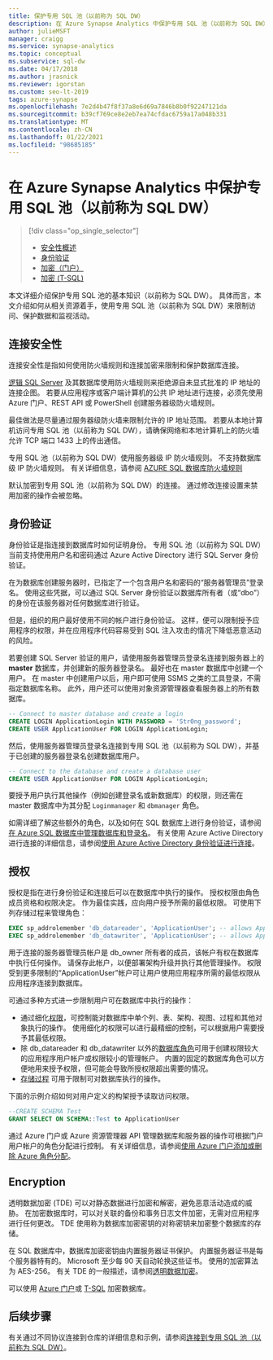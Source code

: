 ```yaml
---
title: 保护专用 SQL 池（以前称为 SQL DW）
description: 在 Azure Synapse Analytics 中保护专用 SQL 池（以前称为 SQL DW）和开发解决方案的技巧。
author: julieMSFT
manager: craigg
ms.service: synapse-analytics
ms.topic: conceptual
ms.subservice: sql-dw
ms.date: 04/17/2018
ms.author: jrasnick
ms.reviewer: igorstan
ms.custom: seo-lt-2019
tags: azure-synapse
ms.openlocfilehash: 7e2d4b47f8f37a8e6d69a7846b8b0f92247121da
ms.sourcegitcommit: b39cf769ce8e2eb7ea74cfdac6759a17a048b331
ms.translationtype: MT
ms.contentlocale: zh-CN
ms.lasthandoff: 01/22/2021
ms.locfileid: "98685185"
---
```

# <a name="secure-a-dedicated-sql-pool-formerly-sql-dw-in-azure-synapse-analytics"></a>在 Azure Synapse Analytics 中保护专用 SQL 池（以前称为 SQL DW）

> [!div class="op_single_selector"]
>
> * [安全性概述](sql-data-warehouse-overview-manage-security.md)
> * [身份验证](sql-data-warehouse-authentication.md)
> * [加密（门户）](sql-data-warehouse-encryption-tde.md)
> * [加密 (T-SQL)](sql-data-warehouse-encryption-tde-tsql.md)

本文详细介绍保护专用 SQL 池的基本知识（以前称为 SQL DW）。 具体而言，本文介绍如何从相关资源着手，使用专用 SQL 池（以前称为 SQL DW）来限制访问、保护数据和监视活动。

## <a name="connection-security"></a>连接安全性

连接安全性是指如何使用防火墙规则和连接加密来限制和保护数据库连接。

[逻辑 SQL Server](../../azure-sql/database/logical-servers.md) 及其数据库使用防火墙规则来拒绝源自未显式批准的 IP 地址的连接企图。 若要从应用程序或客户端计算机的公共 IP 地址进行连接，必须先使用 Azure 门户、REST API 或 PowerShell 创建服务器级防火墙规则。

最佳做法是尽量通过服务器级防火墙来限制允许的 IP 地址范围。  若要从本地计算机访问专用 SQL 池（以前称为 SQL DW），请确保网络和本地计算机上的防火墙允许 TCP 端口 1433 上的传出通信。  

专用 SQL 池（以前称为 SQL DW）使用服务器级 IP 防火墙规则。 不支持数据库级 IP 防火墙规则。 有关详细信息，请参阅 [AZURE SQL 数据库防火墙规则](../../azure-sql/database/firewall-configure.md?toc=/azure/synapse-analytics/sql-data-warehouse/toc.json&bc=/azure/synapse-analytics/sql-data-warehouse/breadcrumb/toc.json)

默认加密到专用 SQL 池（以前称为 SQL DW）的连接。  通过修改连接设置来禁用加密的操作会被忽略。

## <a name="authentication"></a>身份验证

身份验证是指连接到数据库时如何证明身份。 专用 SQL 池（以前称为 SQL DW）当前支持使用用户名和密码通过 Azure Active Directory 进行 SQL Server 身份验证。

在为数据库创建服务器时，已指定了一个包含用户名和密码的“服务器管理员”登录名。 使用这些凭据，可以通过 SQL Server 身份验证以数据库所有者（或“dbo”）的身份在该服务器对任何数据库进行验证。

但是，组织的用户最好使用不同的帐户进行身份验证。 这样，便可以限制授予应用程序的权限，并在应用程序代码容易受到 SQL 注入攻击的情况下降低恶意活动的风险。

若要创建 SQL Server 验证的用户，请使用服务器管理员登录名连接到服务器上的 **master** 数据库，并创建新的服务器登录名。  最好也在 master 数据库中创建一个用户。 在 master 中创建用户以后，用户即可使用 SSMS 之类的工具登录，不需指定数据库名称。  此外，用户还可以使用对象资源管理器查看服务器上的所有数据库。

```sql
-- Connect to master database and create a login
CREATE LOGIN ApplicationLogin WITH PASSWORD = 'Str0ng_password';
CREATE USER ApplicationUser FOR LOGIN ApplicationLogin;
```

然后，使用服务器管理员登录名连接到专用 SQL 池（以前称为 SQL DW），并基于已创建的服务器登录名创建数据库用户。

```sql
-- Connect to the database and create a database user
CREATE USER ApplicationUser FOR LOGIN ApplicationLogin;
```

要授予用户执行其他操作（例如创建登录名或新数据库）的权限，则还需在 master 数据库中为其分配 `Loginmanager` 和 `dbmanager` 角色。

如需详细了解这些额外的角色，以及如何在 SQL 数据库上进行身份验证，请参阅[在 Azure SQL 数据库中管理数据库和登录名](../../azure-sql/database/logins-create-manage.md?toc=/azure/synapse-analytics/sql-data-warehouse/toc.json&bc=/azure/synapse-analytics/sql-data-warehouse/breadcrumb/toc.json)。  有关使用 Azure Active Directory 进行连接的详细信息，请参阅[使用 Azure Active Directory 身份验证进行连接](sql-data-warehouse-authentication.md)。

## <a name="authorization"></a>授权

授权是指在进行身份验证和连接后可以在数据库中执行的操作。 授权权限由角色成员资格和权限决定。 作为最佳实践，应向用户授予所需的最低权限。 可使用下列存储过程来管理角色：

```sql
EXEC sp_addrolemember 'db_datareader', 'ApplicationUser'; -- allows ApplicationUser to read data
EXEC sp_addrolemember 'db_datawriter', 'ApplicationUser'; -- allows ApplicationUser to write data
```

用于连接的服务器管理员帐户是 db_owner 所有者的成员，该帐户有权在数据库中执行任何操作。 请保存此帐户，以便部署架构升级并执行其他管理操作。 权限受到更多限制的“ApplicationUser”帐户可让用户使用应用程序所需的最低权限从应用程序连接到数据库。

可通过多种方式进一步限制用户可在数据库中执行的操作：

* 通过细化[权限](/sql/relational-databases/security/permissions-database-engine?toc=/azure/synapse-analytics/sql-data-warehouse/toc.json&bc=/azure/synapse-analytics/sql-data-warehouse/breadcrumb/toc.json&view=azure-sqldw-latest&preserve-view=true)，可控制能对数据库中单个列、表、架构、视图、过程和其他对象执行的操作。 使用细化的权限可以进行最精细的控制，可以根据用户需要授予其最低权限。
* 除 db_datareader 和 db_datawriter 以外的[数据库角色](/sql/relational-databases/security/authentication-access/database-level-roles?toc=/azure/synapse-analytics/sql-data-warehouse/toc.json&bc=/azure/synapse-analytics/sql-data-warehouse/breadcrumb/toc.json&view=azure-sqldw-latest&preserve-view=true)可用于创建权限较大的应用程序用户帐户或权限较小的管理帐户。 内置的固定的数据库角色可以方便地用来授予权限，但可能会导致所授权限超出需要的情况。
* [存储过程](/sql/relational-databases/stored-procedures/stored-procedures-database-engine?toc=/azure/synapse-analytics/sql-data-warehouse/toc.json&bc=/azure/synapse-analytics/sql-data-warehouse/breadcrumb/toc.json&view=azure-sqldw-latest&preserve-view=true) 可用于限制可对数据库执行的操作。

下面的示例介绍如何对用户定义的构架授予读取访问权限。

```sql
--CREATE SCHEMA Test
GRANT SELECT ON SCHEMA::Test to ApplicationUser
```

通过 Azure 门户或 Azure 资源管理器 API 管理数据库和服务器的操作可根据门户用户帐户的角色分配进行控制。 有关详细信息，请参阅[使用 Azure 门户添加或删除 Azure 角色分配](../../role-based-access-control/role-assignments-portal.md?toc=/azure/synapse-analytics/sql-data-warehouse/toc.json&bc=/azure/synapse-analytics/sql-data-warehouse/breadcrumb/toc.json)。

## <a name="encryption"></a>Encryption

透明数据加密 (TDE) 可以对静态数据进行加密和解密，避免恶意活动造成的威胁。 在加密数据库时，可以对关联的备份和事务日志文件加密，无需对应用程序进行任何更改。 TDE 使用称为数据库加密密钥的对称密钥来加密整个数据库的存储。

在 SQL 数据库中，数据库加密密钥由内置服务器证书保护。 内置服务器证书是每个服务器特有的。 Microsoft 至少每 90 天自动轮换这些证书。 使用的加密算法为 AES-256。 有关 TDE 的一般描述，请参阅[透明数据加密](/sql/relational-databases/security/encryption/transparent-data-encryption?toc=/azure/synapse-analytics/sql-data-warehouse/toc.json&bc=/azure/synapse-analytics/sql-data-warehouse/breadcrumb/toc.json&view=azure-sqldw-latest&preserve-view=true)。

可以使用 [Azure 门户](sql-data-warehouse-encryption-tde.md)或 [T-SQL](sql-data-warehouse-encryption-tde-tsql.md) 加密数据库。

## <a name="next-steps"></a>后续步骤

有关通过不同协议连接到仓库的详细信息和示例，请参阅[连接到专用 SQL 池（以前称为 SQL DW）](sql-data-warehouse-connect-overview.md)。
